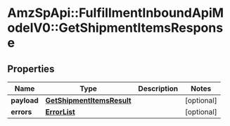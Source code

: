 # AmzSpApi::FulfillmentInboundApiModelV0::GetShipmentItemsResponse

## Properties
Name | Type | Description | Notes
------------ | ------------- | ------------- | -------------
**payload** | [**GetShipmentItemsResult**](GetShipmentItemsResult.md) |  | [optional] 
**errors** | [**ErrorList**](ErrorList.md) |  | [optional] 

